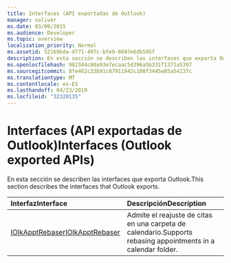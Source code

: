 ```yaml
---
title: Interfaces (API exportadas de Outlook)
manager: soliver
ms.date: 03/09/2015
ms.audience: Developer
ms.topic: overview
localization_priority: Normal
ms.assetid: 52169bda-d771-497c-bfe9-8697e6db595f
description: En esta sección se describen las interfaces que exporta Outlook.
ms.openlocfilehash: 982344c80a93e7ecaac5d396a5b331f1371a5397
ms.sourcegitcommit: 8fe462c32b91c87911942c188f3445e85a54137c
ms.translationtype: MT
ms.contentlocale: es-ES
ms.lasthandoff: 04/23/2019
ms.locfileid: "32320135"
---
```

# <a name="interfaces-outlook-exported-apis"></a><span data-ttu-id="8a05b-103">Interfaces (API exportadas de Outlook)</span><span class="sxs-lookup"><span data-stu-id="8a05b-103">Interfaces (Outlook exported APIs)</span></span>

<span data-ttu-id="8a05b-104">En esta sección se describen las interfaces que exporta Outlook.</span><span class="sxs-lookup"><span data-stu-id="8a05b-104">This section describes the interfaces that Outlook exports.</span></span>
  
|<span data-ttu-id="8a05b-105">**Interfaz**</span><span class="sxs-lookup"><span data-stu-id="8a05b-105">**Interface**</span></span>|<span data-ttu-id="8a05b-106">**Descripción**</span><span class="sxs-lookup"><span data-stu-id="8a05b-106">**Description**</span></span>|
|:-----|:-----|
|[<span data-ttu-id="8a05b-107">IOlkApptRebaser</span><span class="sxs-lookup"><span data-stu-id="8a05b-107">IOlkApptRebaser</span></span>](iolkapptrebaser.md) <br/> |<span data-ttu-id="8a05b-108">Admite el reajuste de citas en una carpeta de calendario.</span><span class="sxs-lookup"><span data-stu-id="8a05b-108">Supports rebasing appointments in a calendar folder.</span></span>  <br/> |
   

